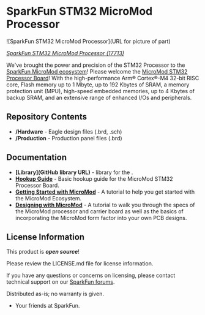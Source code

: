 SparkFun STM32 MicroMod Processor
========================================

![SparkFun STM32 MicroMod Processor](URL for picture of part)

[*SparkFun STM32 MicroMod Processor (17713)*](https://www.sparkfun.com/products/17713)

We've brought the power and precision of the STM32 Processor to the [SparkFun MicroMod ecosystem](https://www.sparkfun.com/micromod)! Please welcome the [MicroMod STM32 Processor Board](https://www.sparkfun.com/products/17713)! With the high-performance Arm® Cortex®-M4 32-bit RISC core, Flash memory up to 1 Mbyte, up to 192 Kbytes of SRAM, a memory protection unit (MPU), high-speed embedded memories, up to 4 Kbytes of backup SRAM, and an extensive range of enhanced I/Os and peripherals. 

Repository Contents
-------------------

* **/Hardware** - Eagle design files (.brd, .sch)
* **/Production** - Production panel files (.brd)

Documentation
--------------
* **[Library](GitHub library URL)** - <LANGUAGE> library for the <PRODUCT NAME>.
* **[Hookup Guide](https://learn.sparkfun.com/tutorials/micromod-stm32-processor-hookup-guide)** - Basic hookup guide for the MicroMod STM32 Processor Board.
* **[Getting Started with MicroMod](https://learn.sparkfun.com/tutorials/getting-started-with-micromod)** - A tutorial to help you get started with the MicroMod Ecosystem. 
* **[Designing with MicroMod](https://learn.sparkfun.com/tutorials/designing-with-micromod)** - A tutorial to walk you through the specs of the MicroMod processor and carrier board as well as the basics of incorporating the MicroMod form factor into your own PCB designs.



License Information
-------------------

This product is _**open source**_! 

Please review the LICENSE.md file for license information. 

If you have any questions or concerns on licensing, please contact technical support on our [SparkFun forums](https://forum.sparkfun.com/viewforum.php?f=152).

Distributed as-is; no warranty is given.

- Your friends at SparkFun.

_<COLLABORATION CREDIT>_

